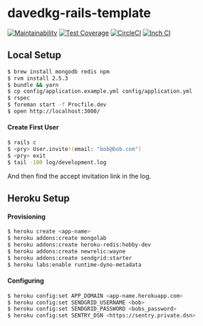 # davedkg-rails-template
[![Maintainability](https://api.codeclimate.com/v1/badges/84c96cc264dcf00b0449/maintainability)](https://codeclimate.com/github/davedkg/davedkg-rails-template/maintainability)
[![Test Coverage](https://api.codeclimate.com/v1/badges/84c96cc264dcf00b0449/test_coverage)](https://codeclimate.com/github/davedkg/davedkg-rails-template/test_coverage)
[![CircleCI](https://circleci.com/gh/davedkg/davedkg-rails-template/tree/master.svg?style=shield)](https://circleci.com/gh/davedkg/davedkg-rails-template/tree/master)
[![Inch CI](https://inch-ci.org/github/davedkg/davedkg-rails-template.svg?branch=master)](https://inch-ci.org/github/davedkg/davedkg-rails-template/suggestions?branch=master)

## Local Setup

```bash
$ brew install mongodb redis npm
$ rvm install 2.5.3
$ bundle && yarn
$ cp config/application.example.yml config/application.yml
$ rspec
$ foreman start -f Procfile.dev
$ open http://localhost:3000/
```

#### Create First User

```bash
$ rails c
$ <pry> User.invite!(email: "bob@bob.com")
$ <pry> exit
$ tail -100 log/development.log
```

And then find the accept invitation link in the log.

## Heroku Setup

#### Provisioning

```bash
$ heroku create <app-name>
$ heroku addons:create mongolab
$ heroku addons:create heroku-redis:hobby-dev
$ heroku addons:create newrelic:wayne
$ heroku addons:create sendgrid:starter
$ heroku labs:enable runtime-dyno-metadata
```

#### Configuring

```bash
$ heroku config:set APP_DOMAIN <app-name.herokuapp.com>
$ heroku config:set SENDGRID_USERNAME <bob>
$ heroku config:set SENDGRID_PASSWORD <bobs_password>
$ heroku config:set SENTRY_DSN <https://sentry.private.dsn>